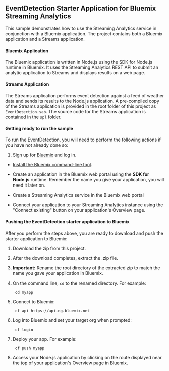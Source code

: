 ## EventDetection Starter Application for Bluemix Streaming Analytics
This sample demonstrates how to use the Streaming Analytics service in conjunction with a Bluemix application.
The project contains both a Bluemix application and a Streams application.

#### Bluemix Application
The Bluemix application is written in Node.js using the SDK for Node.js runtime in Bluemix.  It uses the Streaming Analytics REST API to submit an analytic application to Streams and displays results on a web page.

#### Streams Application
The Streams application performs event detection against a feed of weather data and sends its results to the Node.js application.  A pre-compiled copy of the Streams application is provided in the root folder of this project as `EventDetection.sab`.  The source code for the Streams application is contained in the `spl` folder.

#### Getting ready to run the sample

To run the EventDetection, you will need to perform the following actions if you have not already done so:
1. Sign up for [Bluemix](https://ace.ng.bluemix.net/) and log in.

- [Install the Bluemix command-line tool](https://console.bluemix.net/docs/cli/index.html#cli).

- Create an application in the Bluemix web portal using the **SDK for Node.js** runtime. Remember the name you give your application, you will need it later on. 

- Create a Streaming Analytics service in the Bluemix web portal

- Connect your application to your Streaming Analytics instance using the "Connect existing" button on your application's Overview page.



#### Pushing the EventDetection starter application to Bluemix

After you perform the steps above, you are ready to download and push the starter application to Bluemix:

1. Download the zip from this project.

2. After the download completes, extract the .zip file.

3. **Important:** Rename the root directory of the extracted zip to match the name you gave your application in Bluemix.
		
4. On the command line, `cd` to the renamed directory. For example:

		cd myapp
		
5. Connect to Bluemix:

		cf api https://api.ng.bluemix.net

6. Log into Bluemix and set your target org when prompted:

		cf login

7. Deploy your app.  For example:

		cf push myapp

8. Access your Node.js application by clicking on the route displayed near the top of your application's Overview page in Bluemix.


